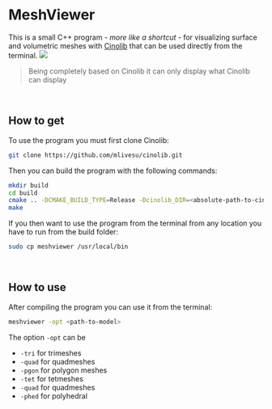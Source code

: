 # **MeshViewer**
This is a small C++ program *- more like a shortcut -* for visualizing surface and volumetric meshes with [Cinolib](https://github.com/mlivesu/cinolib) that can be used directly from the terminal.
![](viewer.png)
> Being completely based on Cinolib it can only display what Cinolib can display


<br>


## **How to get**
To use the program you must first clone Cinolib:
``` bash
git clone https://github.com/mlivesu/cinolib.git
```

Then you can build the program with the following commands:
``` bash
mkdir build
cd build
cmake .. -DCMAKE_BUILD_TYPE=Release -Dcinolib_DIR=<absolute-path-to-cinolib>
make
```

If you then want to use the program from the terminal from any location you have to run from the build folder:
``` bash
sudo cp meshviewer /usr/local/bin
```


<br>


## **How to use**
After compiling the program you can use it from the terminal:
``` bash
meshviewer -opt <path-to-model>
```
The option `-opt` can be
- `-tri` for trimeshes
- `-quad` for quadmeshes
- `-pgon` for polygon meshes
- `-tet` for tetmeshes
- `-quad` for quadmeshes
- `-phed` for polyhedral
